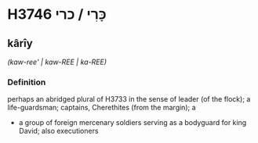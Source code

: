 # H3746 כָּרִי / כרי

## kârîy

_(kaw-ree' | kaw-REE | ka-REE)_

### Definition

perhaps an abridged plural of H3733 in the sense of leader (of the flock); a life-guardsman; captains, Cherethites (from the margin); a

- a group of foreign mercenary soldiers serving as a bodyguard for king David; also executioners
